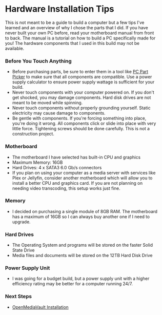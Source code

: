 # Hardware Installation Tips

This is not meant to be a guide to build a computer but a few tips I've learned and an overview of why I chose the parts that I did. If you have never built your own PC before, read your motherboard manual from front to back. The manual is a tutorial on how to build a PC specifically made for you! The hardware components that I used in this build may not be available. 

### Before You Touch Anything
- Before purchasing parts, be sure to enter them in a tool like [PC Part Picker](https://pcpartpicker.com/) to make sure that all components are compatible. Use a power supply calculator to ensure power supply wattage is sufficient for your build.
- Never touch components with your computer powered on. If you don't get shocked, you may damage components. Hard disk drives are not meant to be moved while spinning.
- Never touch components without properly grounding yourself. Static electricity may cause damage to components.
- Be gentle with components. If you're forcing something into place, you're doing it wrong. All components click or slide into place with very little force. Tightening screws should be done carefully. This is not a construction project.

### Motherboard
- The motherboard I have selected has built-in CPU and graphics
- Maximum Memory: 16GB
- Hard Drives: 4 x SATA3 6.0 Gb/s connectors
- If you plan on using your computer as a media server with services like Plex or Jellyfin, consider another motherboard which will allow you to install a better CPU and graphics card. If you are not planning on needing video transcoding, this setup works just fine.

### Memory
- I decided on purchasing a single module of 8GB RAM. The motherboard has a maximum of 16GB so I can always buy another one if I need to upgrade.

### Hard Drives
- The Operating System and programs will be stored on the faster Solid State Drive
- Media files and documents will be stored on the 12TB Hard Disk Drive

### Power Supply Unit
- I was going for a budget build, but a power supply unit with a higher efficiency rating may be better for a computer running 24/7.

### Next Steps
- [OpenMediaVault Installation](notes/02-openmediavault-installation)